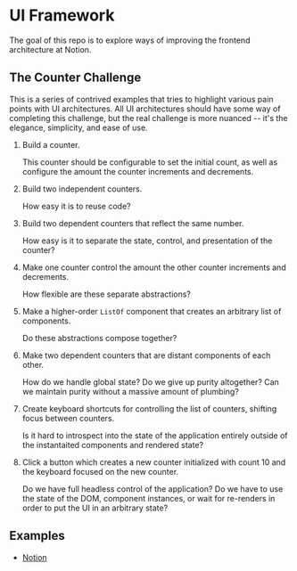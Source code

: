 # UI Framework

The goal of this repo is to explore ways of improving the frontend architecture at Notion.

## The Counter Challenge

This is a series of contrived examples that tries to highlight various pain points with UI architectures. All UI architectures should have some way of completing this challenge, but the real challenge is more nuanced -- it's the elegance, simplicity, and ease of use.

1. Build a counter.

	This counter should be configurable to set the initial count, as well as configure the amount the counter increments and decrements.

2. Build two independent counters.

    How easy it is to reuse code?

3. Build two dependent counters that reflect the same number.

    How easy is it to separate the state, control, and presentation of the counter?

4. Make one counter control the amount the other counter increments and decrements.

    How flexible are these separate abstractions?

5. Make a higher-order `ListOf` component that creates an arbitrary list of components.

    Do these abstractions compose together?

6. Make two dependent counters that are distant components of each other.

    How do we handle global state? Do we give up purity altogether? Can we maintain purity without a massive amount of plumbing?

7. Create keyboard shortcuts for controlling the list of counters, shifting focus between counters.

    Is it hard to introspect into the state of the application entirely outside of the instantaited components and rendered state?

8. Click a button which creates a new counter initialized with count 10 and the keyboard focused on the new counter.

    Do we have full headless control of the application? Do we have to use the state of the DOM, component instances, or wait for re-renders in order to put the UI in an arbitrary state?

## Examples

- [Notion](./src/0-notion-architectures/README.md)
